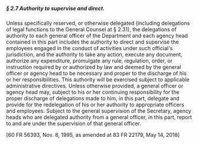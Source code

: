 ##### § 2.7 Authority to supervise and direct. #####

Unless specifically reserved, or otherwise delegated (including delegations of legal functions to the General Counsel at § 2.31), the delegations of authority to each general officer of the Department and each agency head contained in this part includes the authority to direct and supervise the employees engaged in the conduct of activities under such official's jurisdiction, and the authority to take any action, execute any document, authorize any expenditure, promulgate any rule, regulation, order, or instruction required by or authorized by law and deemed by the general officer or agency head to be necessary and proper to the discharge of his or her responsibilities.
This authority will be exercised subject to applicable administrative directives. Unless otherwise provided, a general officer or agency head may, subject to his or her continuing responsibility for the proper discharge of delegations made to him, in this part, delegate and provide for the redelegation of his or her authority to appropriate officers and employees. Subject to the general supervision of the Secretary, agency heads who are delegated authority from a general officer, in this part, report to and are under the supervision of that general officer.

[60 FR 56393, Nov. 8, 1995, as amended at 83 FR 22179, May 14, 2018]